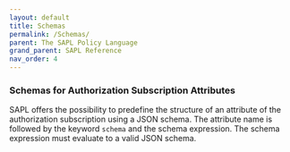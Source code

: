 ```yaml
---
layout: default
title: Schemas
permalink: /Schemas/
parent: The SAPL Policy Language
grand_parent: SAPL Reference
nav_order: 4
---
```


### Schemas for Authorization Subscription Attributes

SAPL offers the possibility to predefine the structure of an attribute of the authorization subscription using a JSON schema. The attribute name is followed by the keyword `schema` and the schema expression. The schema expression must evaluate to a valid JSON schema.
